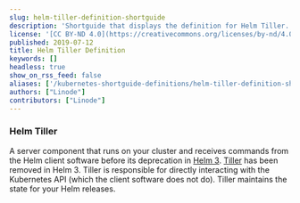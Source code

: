 ```yaml
---
slug: helm-tiller-definition-shortguide
description: 'Shortguide that displays the definition for Helm Tiller.'
license: '[CC BY-ND 4.0](https://creativecommons.org/licenses/by-nd/4.0)'
published: 2019-07-12
title: Helm Tiller Definition
keywords: []
headless: true
show_on_rss_feed: false
aliases: ['/kubernetes-shortguide-definitions/helm-tiller-definition-shortguide/']
authors: ["Linode"]
contributors: ["Linode"]
---
```


### Helm Tiller

A server component that runs on your cluster and receives commands from the Helm client software before its deprecation in [Helm 3](https://helm.sh/docs/faq/#removal-of-tiller). [Tiller](https://v2.helm.sh/docs/glossary/#tiller) has been removed in Helm 3. Tiller is responsible for directly interacting with the Kubernetes API (which the client software does not do). Tiller maintains the state for your Helm releases.